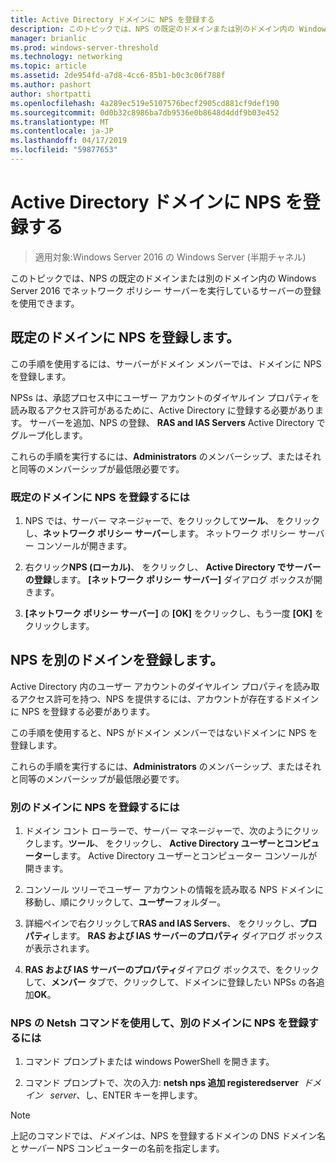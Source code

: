 ```yaml
---
title: Active Directory ドメインに NPS を登録する
description: このトピックでは、NPS の既定のドメインまたは別のドメイン内の Windows Server 2016 でネットワーク ポリシー サーバーを実行しているサーバーの登録を使用できます。
manager: brianlic
ms.prod: windows-server-threshold
ms.technology: networking
ms.topic: article
ms.assetid: 2de954fd-a7d8-4cc6-85b1-b0c3c06f788f
ms.author: pashort
author: shortpatti
ms.openlocfilehash: 4a289ec519e5107576becf2905cd881cf9def190
ms.sourcegitcommit: 0d0b32c8986ba7db9536e0b8648d4ddf9b03e452
ms.translationtype: MT
ms.contentlocale: ja-JP
ms.lasthandoff: 04/17/2019
ms.locfileid: "59877653"
---
```

# <a name="register-an-nps-in-an-active-directory-domain"></a>Active Directory ドメインに NPS を登録する

>適用対象:Windows Server 2016 の Windows Server (半期チャネル)

このトピックでは、NPS の既定のドメインまたは別のドメイン内の Windows Server 2016 でネットワーク ポリシー サーバーを実行しているサーバーの登録を使用できます。

## <a name="register-an-nps-in-its-default-domain"></a>既定のドメインに NPS を登録します。

この手順を使用するには、サーバーがドメイン メンバーでは、ドメインに NPS を登録します。 

NPSs は、承認プロセス中にユーザー アカウントのダイヤルイン プロパティを読み取るアクセス許可があるために、Active Directory に登録する必要があります。 サーバーを追加、NPS の登録、 **RAS and IAS Servers** Active Directory でグループ化します。

これらの手順を実行するには、**Administrators** のメンバーシップ、またはそれと同等のメンバーシップが最低限必要です。

### <a name="to-register-an-nps-in-its-default-domain"></a>既定のドメインに NPS を登録するには


1. NPS では、サーバー マネージャーで、をクリックして**ツール**、 をクリックし、**ネットワーク ポリシー サーバー**します。 ネットワーク ポリシー サーバー コンソールが開きます。

2. 右クリック**NPS (ローカル)**、 をクリックし、 **Active Directory でサーバーの登録**します。 **[ネットワーク ポリシー サーバー]** ダイアログ ボックスが開きます。

3. **[ネットワーク ポリシー サーバー]** の **[OK]** をクリックし、もう一度 **[OK]** をクリックします。

## <a name="register-an-nps-in-another-domain"></a>NPS を別のドメインを登録します。

Active Directory 内のユーザー アカウントのダイヤルイン プロパティを読み取るアクセス許可を持つ、NPS を提供するには、アカウントが存在するドメインに NPS を登録する必要があります。

この手順を使用すると、NPS がドメイン メンバーではないドメインに NPS を登録します。

これらの手順を実行するには、**Administrators** のメンバーシップ、またはそれと同等のメンバーシップが最低限必要です。

### <a name="to-register-an-nps-in-another-domain"></a>別のドメインに NPS を登録するには

1. ドメイン コント ローラーで、サーバー マネージャーで、次のようにクリックします。**ツール**、 をクリックし、 **Active Directory ユーザーとコンピューター**します。 Active Directory ユーザーとコンピューター コンソールが開きます。

2. コンソール ツリーでユーザー アカウントの情報を読み取る NPS ドメインに移動し、順にクリックして、**ユーザー**フォルダー。 

3. 詳細ペインで右クリックして**RAS and IAS Servers**、 をクリックし、**プロパティ**します。 **RAS および IAS サーバーのプロパティ** ダイアログ ボックスが表示されます。

4. **RAS および IAS サーバーのプロパティ**ダイアログ ボックスで、をクリックして、**メンバー**  タブで、クリックして、ドメインに登録したい NPSs の各追加**OK**。


### <a name="to-register-an-nps-in-another-domain-by-using-netsh-commands-for-nps"></a>NPS の Netsh コマンドを使用して、別のドメインに NPS を登録するには

1. コマンド プロンプトまたは windows PowerShell を開きます。 

2. コマンド プロンプトで、次の入力: **netsh nps 追加 registeredserver** &nbsp;*ドメイン* &nbsp; *server*、し、ENTER キーを押します。

>[!NOTE]
>上記のコマンドでは、*ドメイン*は、NPS を登録するドメインの DNS ドメイン名と*サーバー* NPS コンピューターの名前を指定します。

